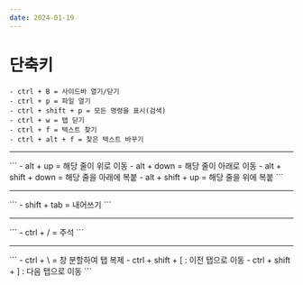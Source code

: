 ```yaml
---
date: 2024-01-19
---
```


# 단축키
```
- ctrl + B = 사이드바 열기/닫기
- ctrl + p = 파일 열기
- ctrl + shift + p = 모든 명령을 표시(검색)
- ctrl + w = 탭 닫기
- ctrl + f = 텍스트 찾기
- ctrl + alt + f = 찾은 텍스트 바꾸기
```
<hr />
```
- alt + up = 해당 줄이 위로 이동
- alt + down = 해당 줄이 아래로 이동
- alt + shift + down = 해당 줄을 아래에 복붙
- alt + shift + up = 해당 줄을 위에 복붙
```
<hr />
```
- shift + tab = 내어쓰기
```
<hr />
```
- ctrl + / = 주석
```
<hr />
```
- ctrl + \ = 창 분할하여 탭 복제
- ctrl + shift + [ : 이전 탭으로 이동
- ctrl + shift + ] : 다음 탭으로 이동
```
